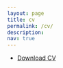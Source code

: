 ```yaml
---
layout: page
title: cv
permalink: /cv/
description:
nav: true
---
```



- [Download CV ](/assets/pdf/updated_resume.pdf)


<br>


<object data="{{ site.url }}{{ site.baseurl }}/assets/pdf/updated_resume.pdf" width="100%" 
height="600" type="application/pdf"></object>



